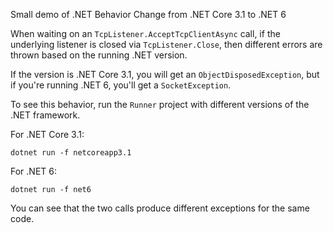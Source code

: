 Small demo of .NET Behavior Change from .NET Core 3.1 to .NET 6

When waiting on an `TcpListener.AcceptTcpClientAsync` call, if the
underlying listener is closed via `TcpListener.Close`, then different
errors are thrown based on the running .NET version.

If the version is .NET Core 3.1, you will get an `ObjectDisposedException`,
but if you're running .NET 6, you'll get a `SocketException`.

To see this behavior, run the `Runner` project with different versions of the
.NET framework. 

For .NET Core 3.1:
```
dotnet run -f netcoreapp3.1
```

For .NET 6:
```
dotnet run -f net6
```

You can see that the two calls produce different exceptions for the same code.